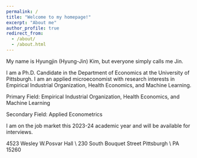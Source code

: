 ```yaml
---
permalink: /
title: "Welcome to my homepage!"
excerpt: "About me"
author_profile: true
redirect_from: 
  - /about/
  - /about.html
---
```



My name is Hyungjin (Hyung-Jin) Kim, but everyone simply calls me Jin. 

I am a Ph.D. Candidate in the Department of Economics at the University of Pittsburgh. I am an applied microeconomist with research interests in Empirical Industrial Organization, Health Economics, and Machine Learning.

Primary Field: Empirical Industrial Organization, Health Economics, and Machine Learning

Secondary Field: Applied Econometrics


I am on the job market this 2023-24 academic year and will be available for interviews.


4523 Wesley W.Posvar Hall \\
230 South Bouquet Street Pittsburgh \\
PA 15260
